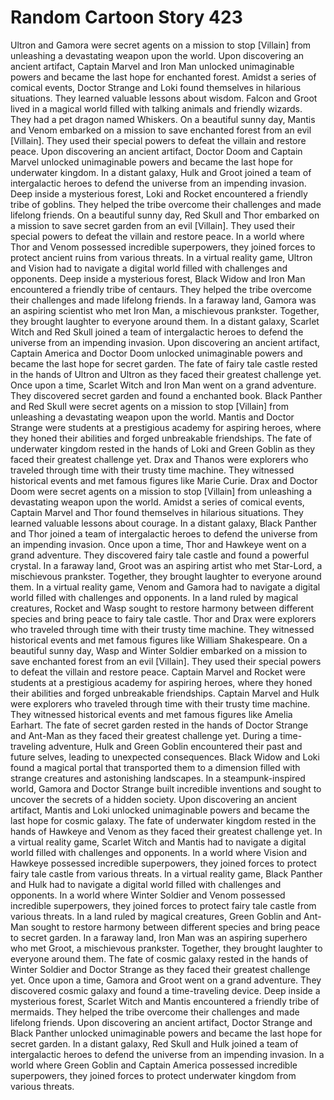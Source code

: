 # Random Cartoon Story 423

Ultron and Gamora were secret agents on a mission to stop [Villain] from unleashing a devastating weapon upon the world.
Upon discovering an ancient artifact, Captain Marvel and Iron Man unlocked unimaginable powers and became the last hope for enchanted forest.
Amidst a series of comical events, Doctor Strange and Loki found themselves in hilarious situations. They learned valuable lessons about wisdom.
Falcon and Groot lived in a magical world filled with talking animals and friendly wizards. They had a pet dragon named Whiskers.
On a beautiful sunny day, Mantis and Venom embarked on a mission to save enchanted forest from an evil [Villain]. They used their special powers to defeat the villain and restore peace.
Upon discovering an ancient artifact, Doctor Doom and Captain Marvel unlocked unimaginable powers and became the last hope for underwater kingdom.
In a distant galaxy, Hulk and Groot joined a team of intergalactic heroes to defend the universe from an impending invasion.
Deep inside a mysterious forest, Loki and Rocket encountered a friendly tribe of goblins. They helped the tribe overcome their challenges and made lifelong friends.
On a beautiful sunny day, Red Skull and Thor embarked on a mission to save secret garden from an evil [Villain]. They used their special powers to defeat the villain and restore peace.
In a world where Thor and Venom possessed incredible superpowers, they joined forces to protect ancient ruins from various threats.
In a virtual reality game, Ultron and Vision had to navigate a digital world filled with challenges and opponents.
Deep inside a mysterious forest, Black Widow and Iron Man encountered a friendly tribe of centaurs. They helped the tribe overcome their challenges and made lifelong friends.
In a faraway land, Gamora was an aspiring scientist who met Iron Man, a mischievous prankster. Together, they brought laughter to everyone around them.
In a distant galaxy, Scarlet Witch and Red Skull joined a team of intergalactic heroes to defend the universe from an impending invasion.
Upon discovering an ancient artifact, Captain America and Doctor Doom unlocked unimaginable powers and became the last hope for secret garden.
The fate of fairy tale castle rested in the hands of Ultron and Ultron as they faced their greatest challenge yet.
Once upon a time, Scarlet Witch and Iron Man went on a grand adventure. They discovered secret garden and found a enchanted book.
Black Panther and Red Skull were secret agents on a mission to stop [Villain] from unleashing a devastating weapon upon the world.
Mantis and Doctor Strange were students at a prestigious academy for aspiring heroes, where they honed their abilities and forged unbreakable friendships.
The fate of underwater kingdom rested in the hands of Loki and Green Goblin as they faced their greatest challenge yet.
Drax and Thanos were explorers who traveled through time with their trusty time machine. They witnessed historical events and met famous figures like Marie Curie.
Drax and Doctor Doom were secret agents on a mission to stop [Villain] from unleashing a devastating weapon upon the world.
Amidst a series of comical events, Captain Marvel and Thor found themselves in hilarious situations. They learned valuable lessons about courage.
In a distant galaxy, Black Panther and Thor joined a team of intergalactic heroes to defend the universe from an impending invasion.
Once upon a time, Thor and Hawkeye went on a grand adventure. They discovered fairy tale castle and found a powerful crystal.
In a faraway land, Groot was an aspiring artist who met Star-Lord, a mischievous prankster. Together, they brought laughter to everyone around them.
In a virtual reality game, Venom and Gamora had to navigate a digital world filled with challenges and opponents.
In a land ruled by magical creatures, Rocket and Wasp sought to restore harmony between different species and bring peace to fairy tale castle.
Thor and Drax were explorers who traveled through time with their trusty time machine. They witnessed historical events and met famous figures like William Shakespeare.
On a beautiful sunny day, Wasp and Winter Soldier embarked on a mission to save enchanted forest from an evil [Villain]. They used their special powers to defeat the villain and restore peace.
Captain Marvel and Rocket were students at a prestigious academy for aspiring heroes, where they honed their abilities and forged unbreakable friendships.
Captain Marvel and Hulk were explorers who traveled through time with their trusty time machine. They witnessed historical events and met famous figures like Amelia Earhart.
The fate of secret garden rested in the hands of Doctor Strange and Ant-Man as they faced their greatest challenge yet.
During a time-traveling adventure, Hulk and Green Goblin encountered their past and future selves, leading to unexpected consequences.
Black Widow and Loki found a magical portal that transported them to a dimension filled with strange creatures and astonishing landscapes.
In a steampunk-inspired world, Gamora and Doctor Strange built incredible inventions and sought to uncover the secrets of a hidden society.
Upon discovering an ancient artifact, Mantis and Loki unlocked unimaginable powers and became the last hope for cosmic galaxy.
The fate of underwater kingdom rested in the hands of Hawkeye and Venom as they faced their greatest challenge yet.
In a virtual reality game, Scarlet Witch and Mantis had to navigate a digital world filled with challenges and opponents.
In a world where Vision and Hawkeye possessed incredible superpowers, they joined forces to protect fairy tale castle from various threats.
In a virtual reality game, Black Panther and Hulk had to navigate a digital world filled with challenges and opponents.
In a world where Winter Soldier and Venom possessed incredible superpowers, they joined forces to protect fairy tale castle from various threats.
In a land ruled by magical creatures, Green Goblin and Ant-Man sought to restore harmony between different species and bring peace to secret garden.
In a faraway land, Iron Man was an aspiring superhero who met Groot, a mischievous prankster. Together, they brought laughter to everyone around them.
The fate of cosmic galaxy rested in the hands of Winter Soldier and Doctor Strange as they faced their greatest challenge yet.
Once upon a time, Gamora and Groot went on a grand adventure. They discovered cosmic galaxy and found a time-traveling device.
Deep inside a mysterious forest, Scarlet Witch and Mantis encountered a friendly tribe of mermaids. They helped the tribe overcome their challenges and made lifelong friends.
Upon discovering an ancient artifact, Doctor Strange and Black Panther unlocked unimaginable powers and became the last hope for secret garden.
In a distant galaxy, Red Skull and Hulk joined a team of intergalactic heroes to defend the universe from an impending invasion.
In a world where Green Goblin and Captain America possessed incredible superpowers, they joined forces to protect underwater kingdom from various threats.